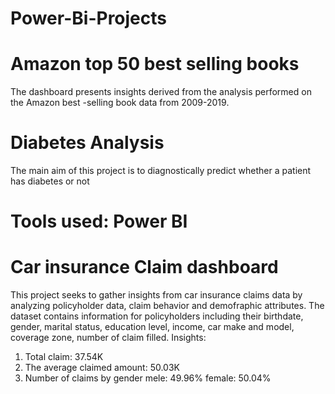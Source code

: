 # Power-Bi-Projects
# Amazon top 50 best selling books
The dashboard presents insights derived from the analysis performed on the Amazon best -selling book data from 2009-2019.

# Diabetes Analysis
The main aim of this project is to diagnostically predict whether a patient has diabetes or not
# Tools used: Power BI

# Car insurance Claim dashboard
This project seeks to gather insights from car insurance claims data by analyzing policyholder data, claim behavior and demofraphic attributes.
The dataset contains information for policyholders including their birthdate, gender, marital status, education level, income, car make and model, coverage zone, number of claim filled.
Insights:
1. Total claim: 37.54K
2. The average claimed amount: 50.03K
3. Number of claims by gender
   mele: 49.96%
   female: 50.04%

  
